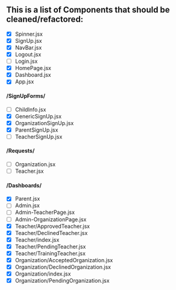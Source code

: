## This is a list of Components that should be cleaned/refactored:

- [x] Spinner.jsx
- [x] SignUp.jsx
- [x] NavBar.jsx
- [x] Logout.jsx
- [ ] Login.jsx
- [x] HomePage.jsx
- [x] Dashboard.jsx
- [x] App.jsx

#### /SignUpForms/

- [ ] ChildInfo.jsx
- [x] GenericSignUp.jsx
- [x] OrganizationSignUp.jsx
- [x] ParentSignUp.jsx
- [ ] TeacherSignUp.jsx

#### /Requests/

- [ ] Organization.jsx
- [ ] Teacher.jsx

#### /Dashboards/

- [x] Parent.jsx
- [ ] Admin.jsx
- [ ] Admin-TeacherPage.jsx
- [ ] Admin-OrganizationPage.jsx
- [x] Teacher/ApprovedTeacher.jsx
- [x] Teacher/DeclinedTeacher.jsx
- [x] Teacher/index.jsx
- [x] Teacher/PendingTeacher.jsx
- [x] Teacher/TrainingTeacher.jsx
- [x] Organization/AcceptedOrganization.jsx
- [x] Organization/DeclinedOrganization.jsx
- [x] Organization/index.jsx
- [x] Organization/PendingOrganization.jsx
